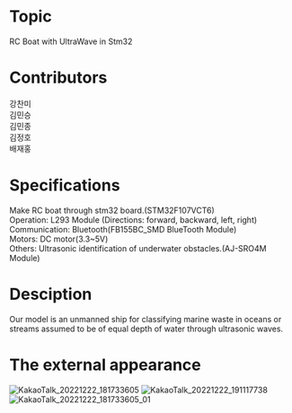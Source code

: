 # Topic
 RC Boat with UltraWave in Stm32 
 
 # Contributors
  강찬미\
  김민승\
  김민종\
  김정호\
  배재홍
  
 # Specifications
 Make RC boat through stm32 board.(STM32F107VCT6) \
 Operation: L293 Module (Directions: forward, backward, left, right) \
 Communication: Bluetooth(FB155BC_SMD BlueTooth Module) \
 Motors: DC motor(3.3~5V) \
 Others: Ultrasonic identification of underwater obstacles.(AJ-SRO4M Module) 
 
 # Desciption
  Our model is an unmanned ship for classifying marine waste in oceans or streams assumed to be of   equal depth of water through ultrasonic waves.
  
  # The external appearance
  ![KakaoTalk_20221222_181733605](https://user-images.githubusercontent.com/111568619/209884291-60a89eb4-d5ff-42d2-9f67-2e1f4470f2c1.jpg)
![KakaoTalk_20221222_191117738](https://user-images.githubusercontent.com/111568619/209884369-524d37f2-6792-4afb-a1d9-765aa2d71bad.jpg)
![KakaoTalk_20221222_181733605_01](https://user-images.githubusercontent.com/111568619/209884373-fc0b48c6-8180-4b95-88d6-554fdf615f90.jpg)
